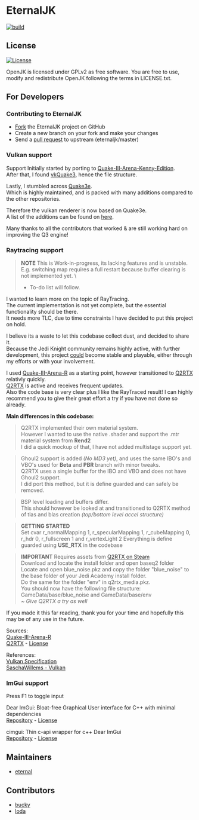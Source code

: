 # EternalJK
[![build](https://github.com/JKSunny/EternalJK/actions/workflows/build.yml/badge.svg)](https://github.com/JKSunny/EternalJK/actions/workflows/build.yml)

## License

[![License](https://img.shields.io/github/license/eternalcodes/EternalJK.svg)](https://github.com/eternalcodes/EternalJK/blob/master/LICENSE.txt)

OpenJK is licensed under GPLv2 as free software. You are free to use, modify and redistribute OpenJK following the terms in LICENSE.txt.

## For Developers

### Contributing to EternalJK
* [Fork](https://github.com/JKSunny/EternalJK/fork) the EternalJK project on GitHub
* Create a new branch on your fork and make your changes
* Send a [pull request](https://help.github.com/articles/creating-a-pull-request) to upstream (eternaljk/master)

### Vulkan support
Support Initially started by porting to [Quake-III-Arena-Kenny-Edition](https://github.com/kennyalive/Quake-III-Arena-Kenny-Edition).<br />
After that, I found [vkQuake3](https://github.com/suijingfeng/vkQuake3/tree/master/code), hence the file structure.

Lastly, I stumbled across [Quake3e](https://github.com/ec-/Quake3e).<br />
Which is highly maintained, and is packed with many additions compared to the other repositories.

Therefore the vulkan renderer is now based on Quake3e. <br />A list of the additions can be found on [here](https://github.com/ec-/Quake3e#user-content-vulkan-renderer).

Many thanks to all the contributors that worked & are still working hard on improving the Q3 engine!

### Raytracing support
> **NOTE** This is Work-in-progress, its lacking features and is unstable. \
> E.g. switching map requires a full restart because buffer clearing is not implemented yet. \
> - To-do list will follow.

I wanted to learn more on the topic of RayTracing. \
The current implementation is not yet complete, but the essential functionality should be there. \
It needs more TLC, due to time constraints I have decided to put this project on hold.

I believe its a waste to let this codebase collect dust, and decided to share it. \
Because the Jedi Knight community remains highly active, with further development, this project <ins>could</ins> become stable and playable, either through my efforts or with your involvement. 

I used [Quake-III-Arena-R](https://github.com/fknfilewalker/Quake-III-Arena-R) as a starting point, however transitioned to [Q2RTX](https://github.com/NVIDIA/Q2RTX) relativly quickly. \
[Q2RTX](https://github.com/NVIDIA/Q2RTX) is active and receives frequent updates. \
Also the code base is very clear plus I like the RayTraced result!
I can highly recommend you to give their great effort a try if you have not done so already.

**Main differences in this codebase:**

> Q2RTX implemented their own material system. \
> However I wanted to use the native .shader and support the .mtr material system from **Rend2** \
> I did a quick mockup of that, I have not added multistage support yet.

> Ghoul2 support is added *(No MD3 yet)*, and uses the same IBO's and VBO's used for **Beta** and **PBR** branch with minor tweaks. \
> Q2RTX uses a single buffer for the IBO and VBO and does not have Ghoul2 support. \
> I did port this method, but it is define guarded and can safely be removed.

> BSP level loading and buffers differ. \
> This should however be looked at and transitioned to Q2RTX method of tlas and blas creation *(top/bottom level accel structure)*

> **GETTING STARTED** \
> Set cvar r_normalMapping 1, r_specularMapping 1, r_cubeMapping 0, r_hdr 0, r_fullscreen 1 and r_vertexLight 2 
> Everything is define guarded using **USE_RTX** in the codebase

> **IMPORTANT** Requires assets from [Q2RTX on Steam](https://store.steampowered.com/app/1089130/Quake_II_RTX/) \
> Download and locate the install folder and open baseq2 folder \
> Locate and open blue_noise.pkz and copy the folder "blue_noise" to the base folder of your Jedi Academy install folder. \
> Do the same for the folder "env" in q2rtx_media.pkz. \
> You should now have the following file structure: GameData/base/blue_noise and GameData/base/env \
> *~ Give Q2RTX a try as well*

If you made it this far reading, thank you for your time and hopefully this may be of any use in the future.

Sources: \
[Quake-III-Arena-R](https://github.com/fknfilewalker/Quake-III-Arena-R) \
[Q2RTX](https://github.com/NVIDIA/Q2RTX) - [License](https://github.com/NVIDIA/Q2RTX/blob/master/license.txt)

References: \
[Vulkan Specification](https://registry.khronos.org/vulkan/specs/1.2-extensions/html/vkspec.html) \
[SaschaWillems - Vulkan](https://github.com/SaschaWillems/Vulkan)

### ImGui support 
Press F1 to toggle input

Dear ImGui: Bloat-free Graphical User interface for C++ with minimal dependencies<br />
[Repository](https://github.com/ocornut/imgui) - 
[License](https://github.com/ocornut/imgui/blob/master/LICENSE.txt)

cimgui: Thin c-api wrapper for c++ Dear ImGui<br />
[Repository](https://github.com/cimgui/cimgui) - 
[License](https://github.com/cimgui/cimgui/blob/docking_inter/LICENSE)

## Maintainers

* [eternal](https://github.com/eternalcodes)

## Contributors 
* [bucky](https://github.com/Bucky21659)
* [loda](https://github.com/videoP)
